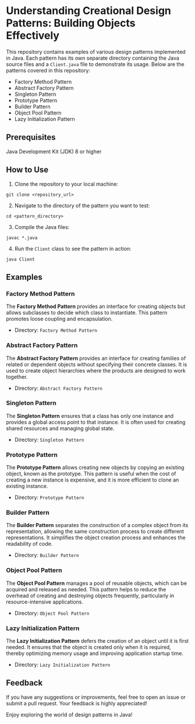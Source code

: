 
# Understanding Creational Design Patterns: Building Objects Effectively

This repository contains examples of various design patterns implemented in Java. Each pattern has its own separate directory containing the Java source files and a `Client.java` file to demonstrate its usage. Below are the patterns covered in this repository:
- Factory Method Pattern
- Abstract Factory Pattern
- Singleton Pattern
- Prototype Pattern
- Builder Pattern
- Object Pool Pattern
- Lazy Initialization Pattern

## Prerequisites
Java Development Kit (JDK) 8 or higher

## How to Use
1. Clone the repository to your local machine:
```
git clone <repository_url>
```
2. Navigate to the directory of the pattern you want to test:
```
cd <pattern_directory>
```
3. Compile the Java files:
```
javac *.java
```
4. Run the `Client` class to see the pattern in action:
```
java Client
```
## Examples
### Factory Method Pattern
The **Factory Method Pattern** provides an interface for creating objects but allows subclasses to decide which class to instantiate. This pattern promotes loose coupling and encapsulation.

- Directory: `Factory Method Pattern`

### Abstract Factory Pattern
The **Abstract Factory Pattern** provides an interface for creating families of related or dependent objects without specifying their concrete classes. It is used to create object hierarchies where the products are designed to work together.

- Directory: `Abstract Factory Pattern`

### Singleton Pattern
The **Singleton Pattern** ensures that a class has only one instance and provides a global access point to that instance. It is often used for creating shared resources and managing global state.

- Directory: `Singleton Pattern`

### Prototype Pattern
The **Prototype Pattern** allows creating new objects by copying an existing object, known as the prototype. This pattern is useful when the cost of creating a new instance is expensive, and it is more efficient to clone an existing instance.

- Directory: `Prototype Pattern`

### Builder Pattern
The **Builder Pattern** separates the construction of a complex object from its representation, allowing the same construction process to create different representations. It simplifies the object creation process and enhances the readability of code.

- Directory: `Builder Pattern`

### Object Pool Pattern
The **Object Pool Pattern** manages a pool of reusable objects, which can be acquired and released as needed. This pattern helps to reduce the overhead of creating and destroying objects frequently, particularly in resource-intensive applications.

- Directory: `Object Pool Pattern`

### Lazy Initialization Pattern
The **Lazy Initialization Pattern** defers the creation of an object until it is first needed. It ensures that the object is created only when it is required, thereby optimizing memory usage and improving application startup time.

- Directory: `Lazy Initialization Pattern`

## Feedback
If you have any suggestions or improvements, feel free to open an issue or submit a pull request. Your feedback is highly appreciated!

Enjoy exploring the world of design patterns in Java!
